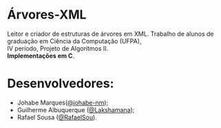 # Árvores-XML
Leitor e criador de estruturas de árvores em XML.
Trabalho de alunos de graduação em Ciência da Computação (UFPA), <br/>IV período, Projeto de Algoritmos II.
<br/><strong>Implementações em C</strong>.

# Desenvolvedores:
  <ul>
  <li>Johabe Marques(<a href="https://github.com/johabe-nm">@johabe-nm</a>);</li>
  <li>Guilherme Albuquerque (<a href="https://github.com/Lakshamana">@Lakshamana</a>);</li>
  <li>Rafael Sousa (<a href="https://github.com/RafaelSou">@RafaelSou</a>).</li>
  </ul>
